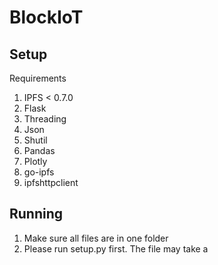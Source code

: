# BlockIoT

## Setup

Requirements
1. IPFS < 0.7.0
2. Flask
3. Threading
4. Json
5. Shutil
6. Pandas
7. Plotly
8. go-ipfs
9. ipfshttpclient

## Running

1. Make sure all files are in one folder
2. Please run setup.py first. The file may take a 
